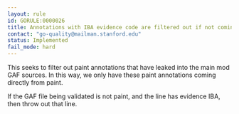 ```yaml
---
layout: rule
id: GORULE:0000026
title: Annotations with IBA evidence code are filtered out if not coming from PAINT.
contact: "go-quality@mailman.stanford.edu"
status: Implemented
fail_mode: hard
---
```

This seeks to filter out paint annotations that have leaked into the main mod GAF
sources. In this way, we only have these paint annotations coming directly from
paint.

If the GAF file being validated is not paint, and the line has evidence IBA,
then throw out that line. 
